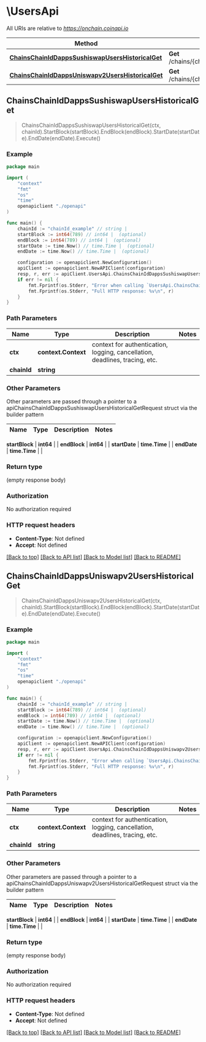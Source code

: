 # \UsersApi

All URIs are relative to *https://onchain.coinapi.io*

Method | HTTP request | Description
------------- | ------------- | -------------
[**ChainsChainIdDappsSushiswapUsersHistoricalGet**](UsersApi.md#ChainsChainIdDappsSushiswapUsersHistoricalGet) | **Get** /chains/{chain_id}/dapps/sushiswap/users/historical | 
[**ChainsChainIdDappsUniswapv2UsersHistoricalGet**](UsersApi.md#ChainsChainIdDappsUniswapv2UsersHistoricalGet) | **Get** /chains/{chain_id}/dapps/uniswapv2/users/historical | 



## ChainsChainIdDappsSushiswapUsersHistoricalGet

> ChainsChainIdDappsSushiswapUsersHistoricalGet(ctx, chainId).StartBlock(startBlock).EndBlock(endBlock).StartDate(startDate).EndDate(endDate).Execute()



### Example

```go
package main

import (
    "context"
    "fmt"
    "os"
    "time"
    openapiclient "./openapi"
)

func main() {
    chainId := "chainId_example" // string | 
    startBlock := int64(789) // int64 |  (optional)
    endBlock := int64(789) // int64 |  (optional)
    startDate := time.Now() // time.Time |  (optional)
    endDate := time.Now() // time.Time |  (optional)

    configuration := openapiclient.NewConfiguration()
    apiClient := openapiclient.NewAPIClient(configuration)
    resp, r, err := apiClient.UsersApi.ChainsChainIdDappsSushiswapUsersHistoricalGet(context.Background(), chainId).StartBlock(startBlock).EndBlock(endBlock).StartDate(startDate).EndDate(endDate).Execute()
    if err != nil {
        fmt.Fprintf(os.Stderr, "Error when calling `UsersApi.ChainsChainIdDappsSushiswapUsersHistoricalGet``: %v\n", err)
        fmt.Fprintf(os.Stderr, "Full HTTP response: %v\n", r)
    }
}
```

### Path Parameters


Name | Type | Description  | Notes
------------- | ------------- | ------------- | -------------
**ctx** | **context.Context** | context for authentication, logging, cancellation, deadlines, tracing, etc.
**chainId** | **string** |  | 

### Other Parameters

Other parameters are passed through a pointer to a apiChainsChainIdDappsSushiswapUsersHistoricalGetRequest struct via the builder pattern


Name | Type | Description  | Notes
------------- | ------------- | ------------- | -------------

 **startBlock** | **int64** |  | 
 **endBlock** | **int64** |  | 
 **startDate** | **time.Time** |  | 
 **endDate** | **time.Time** |  | 

### Return type

 (empty response body)

### Authorization

No authorization required

### HTTP request headers

- **Content-Type**: Not defined
- **Accept**: Not defined

[[Back to top]](#) [[Back to API list]](../README.md#documentation-for-api-endpoints)
[[Back to Model list]](../README.md#documentation-for-models)
[[Back to README]](../README.md)


## ChainsChainIdDappsUniswapv2UsersHistoricalGet

> ChainsChainIdDappsUniswapv2UsersHistoricalGet(ctx, chainId).StartBlock(startBlock).EndBlock(endBlock).StartDate(startDate).EndDate(endDate).Execute()



### Example

```go
package main

import (
    "context"
    "fmt"
    "os"
    "time"
    openapiclient "./openapi"
)

func main() {
    chainId := "chainId_example" // string | 
    startBlock := int64(789) // int64 |  (optional)
    endBlock := int64(789) // int64 |  (optional)
    startDate := time.Now() // time.Time |  (optional)
    endDate := time.Now() // time.Time |  (optional)

    configuration := openapiclient.NewConfiguration()
    apiClient := openapiclient.NewAPIClient(configuration)
    resp, r, err := apiClient.UsersApi.ChainsChainIdDappsUniswapv2UsersHistoricalGet(context.Background(), chainId).StartBlock(startBlock).EndBlock(endBlock).StartDate(startDate).EndDate(endDate).Execute()
    if err != nil {
        fmt.Fprintf(os.Stderr, "Error when calling `UsersApi.ChainsChainIdDappsUniswapv2UsersHistoricalGet``: %v\n", err)
        fmt.Fprintf(os.Stderr, "Full HTTP response: %v\n", r)
    }
}
```

### Path Parameters


Name | Type | Description  | Notes
------------- | ------------- | ------------- | -------------
**ctx** | **context.Context** | context for authentication, logging, cancellation, deadlines, tracing, etc.
**chainId** | **string** |  | 

### Other Parameters

Other parameters are passed through a pointer to a apiChainsChainIdDappsUniswapv2UsersHistoricalGetRequest struct via the builder pattern


Name | Type | Description  | Notes
------------- | ------------- | ------------- | -------------

 **startBlock** | **int64** |  | 
 **endBlock** | **int64** |  | 
 **startDate** | **time.Time** |  | 
 **endDate** | **time.Time** |  | 

### Return type

 (empty response body)

### Authorization

No authorization required

### HTTP request headers

- **Content-Type**: Not defined
- **Accept**: Not defined

[[Back to top]](#) [[Back to API list]](../README.md#documentation-for-api-endpoints)
[[Back to Model list]](../README.md#documentation-for-models)
[[Back to README]](../README.md)

